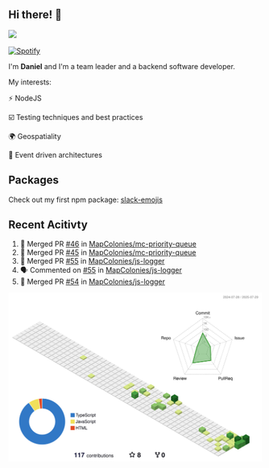 ## Hi there! 👋

<p>
  <img src="https://github-readme-stats.vercel.app/api?username=syncush&theme=tokyonight">
</p>

[![Spotify](https://novatorem-rust.vercel.app/api/spotify)](https://open.spotify.com/user/syncush)

I'm **Daniel** and I'm a team leader and a backend software developer.

My interests:

⚡ NodeJS

☑️ Testing techniques and best practices

🌍 Geospatiality

🧠 Event driven architectures

## Packages
Check out my first npm package: [slack-emojis](https://www.npmjs.com/package/slack-emojis)

## Recent Acitivty
<!--START_SECTION:activity-->
1. 🎉 Merged PR [#46](https://github.com/MapColonies/mc-priority-queue/pull/46) in [MapColonies/mc-priority-queue](https://github.com/MapColonies/mc-priority-queue)
2. 🎉 Merged PR [#45](https://github.com/MapColonies/mc-priority-queue/pull/45) in [MapColonies/mc-priority-queue](https://github.com/MapColonies/mc-priority-queue)
3. 🎉 Merged PR [#55](https://github.com/MapColonies/js-logger/pull/55) in [MapColonies/js-logger](https://github.com/MapColonies/js-logger)
4. 🗣 Commented on [#55](https://github.com/MapColonies/js-logger/pull/55#issuecomment-3132177758) in [MapColonies/js-logger](https://github.com/MapColonies/js-logger)
5. 🎉 Merged PR [#54](https://github.com/MapColonies/js-logger/pull/54) in [MapColonies/js-logger](https://github.com/MapColonies/js-logger)
<!--END_SECTION:activity-->

![contrib](./profile-3d-contrib/profile-green-animate.svg)
